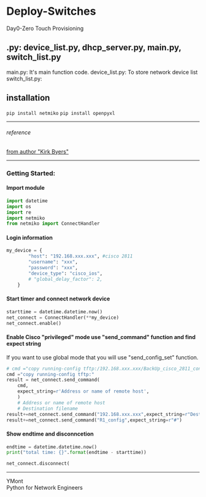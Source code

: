 # Deploy-Switches
Day0-Zero Touch Provisioning

## .py: device_list.py, dhcp_server.py, main.py, switch_list.py
main.py: It's main function code.
device_list.py: To store network device list <br>
switch_list.py: 

## installation
`pip install netmiko`
`pip install openpyxl`

---
###### reference
[from author "Kirk Byers"](https://pynet.twb-tech.com/blog/automation/netmiko-what-is-done.html)

---
### Getting Started:

#### Import module
```py
import datetime
import os
import re
import netmiko
from netmiko import ConnectHandler
```

#### Login information
```py
my_device = {
        "host": "192.168.xxx.xxx", #cisco 2811
        "username": "xxx",
        "password": "xxx",
        "device_type": "cisco_ios",
        # "global_delay_factor": 2,
    }
```
#### Start timer and connect network device
```py
starttime = datetime.datetime.now()
net_connect = ConnectHandler(**my_device)
net_connect.enable()
```
#### Enable Cisco "privileged" mode use "send_command" function and find expect string
If you want to use global mode that you will use "send_config_set" function.
```py
# cmd ="copy running-config tftp:/192.168.xxx.xxx/BackUp_cisco_2811_config"
cmd ="copy running-config tftp:"
result = net_connect.send_command(
    cmd,
    expect_string=r'Address or name of remote host',
    )
    # Address or name of remote host
    # Destination filename
result+=net_connect.send_command("192.168.xxx.xxx",expect_string=r"Destination filename")
result+=net_connect.send_command("R1_config",expect_string=r"#")
```
#### Show endtime and disconncetion
```py
endtime = datetime.datetime.now()
print("total time: {}".format(endtime - starttime))

net_connect.disconnect(
```
---
YMont<br>
Python for Network Engineers
